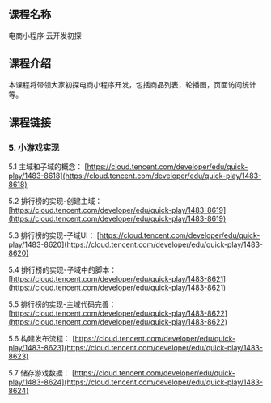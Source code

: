 ## 课程名称
电商小程序·云开发初探

## 课程介绍
本课程将带领大家初探电商小程序开发，包括商品列表，轮播图，页面访问统计等。

## 课程链接

### 5. 小游戏实现

5.1 主域和子域的概念：
[https://cloud.tencent.com/developer/edu/quick-play/1483-8618](https://cloud.tencent.com/developer/edu/quick-play/1483-8618)

5.2 排行榜的实现-创建主域：
[https://cloud.tencent.com/developer/edu/quick-play/1483-8619](https://cloud.tencent.com/developer/edu/quick-play/1483-8619)

5.3 排行榜的实现-子域UI：
[https://cloud.tencent.com/developer/edu/quick-play/1483-8620](https://cloud.tencent.com/developer/edu/quick-play/1483-8620)

5.4 排行榜的实现-子域中的脚本：
[https://cloud.tencent.com/developer/edu/quick-play/1483-8621](https://cloud.tencent.com/developer/edu/quick-play/1483-8621)

5.5 排行榜的实现-主域代码完善：
[https://cloud.tencent.com/developer/edu/quick-play/1483-8622](https://cloud.tencent.com/developer/edu/quick-play/1483-8622)

5.6 构建发布流程：
[https://cloud.tencent.com/developer/edu/quick-play/1483-8623](https://cloud.tencent.com/developer/edu/quick-play/1483-8623)

5.7 储存游戏数据：
[https://cloud.tencent.com/developer/edu/quick-play/1483-8624](https://cloud.tencent.com/developer/edu/quick-play/1483-8624)














